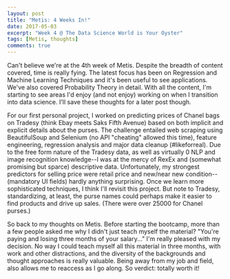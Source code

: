 ```yaml
---
layout: post
title: "Metis: 4 Weeks In!"
date: 2017-05-03
excerpt: "Week 4 @ The Data Science World is Your Oyster"
tags: [Metis, thoughts]
comments: true
---
```


Can't believe we're at the 4th week of Metis. Despite the breadth of content
covered, time is really fying.  The latest focus has been on Regression and Machine Learning Techniques and it's been useful to see applications.  We've also covered Probability Theory in detail.  With all the content, I'm starting to see areas I'd enjoy (and not enjoy) working on when I transition into data science.  I'll save these thoughts for a later post though.
</br>

For our first personal project, I worked on predicting prices of Chanel bags on Tradesy (think Ebay meets Saks Fifth Avenue) based on both implicit and explicit details about the purses.  The challenge entailed web scraping using BeautifulSoup and Selenium (no API "cheating" allowed this time), feature engineering, regression analysis and major data cleanup (#likeforreal).  Due to the free form nature of the Tradesy data, as well as virtually 0 NLP and image recognition knowledge--I was at the mercy of RexEx and (somewhat promising but sparce) descriptive data.  Unfortunately, my strongest predictors for selling price were retail price and new/near new condition--(mandatory UI fields) hardly anything surprising.  Once we learn more sophisticated techniques, I think I'll revisit this project.  But note to Tradesy, standardizing, at least, the purse names could perhaps make it easier to find products and drive up sales.  (There were over 25000 for Chanel purses.) 
</br>

So back to my thoughts on Metis.  Before starting the bootcamp, more than a few people asked me why I didn't just teach myself the material?  "You're paying and losing three months of your salary..."  I'm really pleased with my decision.  No way I could teach myself all this material in three months, with work and other distractions, and the diversity of the backgrounds and thought approaches is really valuable.  Being away from my
job and field, also allows me to reaccess as I go along.  So verdict: totally worth it!


